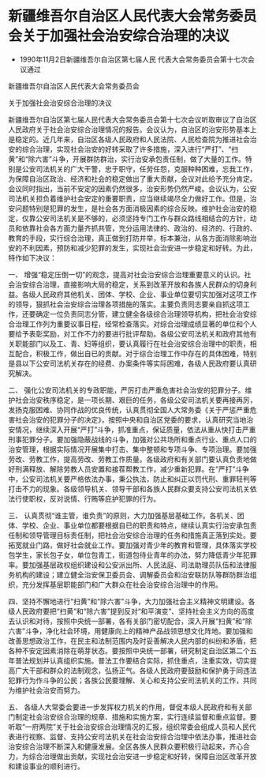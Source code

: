 # 新疆维吾尔自治区人民代表大会常务委员会关于加强社会治安综合治理的决议

- 1990年11月2日新疆维吾尔自治区第七届人民
代表大会常务委员会第十七次会议通过

<!-- INFO END -->

新疆维吾尔自治区人民代表大会常务委员会

关于加强社会治安综合治理的决议

新疆维吾尔自治区第七届人民代表大会常务委员会第十七次会议听取审议了自治区人民政府关于社会治安综合治理情况的报告。会议认为，自治区的治安形势基本上是稳定的。近几年来，自治区各级人民政府和人民法院、人民检查院为推进社会治安的综合治理，实现社会治安的好转采取了许多措施，深入进行“严打”、“扫黄”和“除六害”斗争，开展群防群治，实行治安承包责任制，做了大量的工作。特别是公安司法机关的广大干警，忠于职守，任劳任怨，克服种种困难，忘我工作，为保障自治区政治、经济和社会的稳定做出了重大贡献，会议对此给予充分肯定。会议同时指出，当前不安定的因素仍然很多，治安形势仍然严峻。会议认为，公安司法机关担负着维护社会安定的重要职责，应当继续竭尽全力做好工作。但是，治安问题特别是犯罪的发生，是社会各方面消极因素的综合反映。维护社会治安的稳定，仅靠公安司法机关是不够的，必须坚持专门工作与群众路线相结合的方针，动员和依靠社会各方面力量齐抓共管，充分运用法律的、政治的、经济的、行政的、教育的手段，实行综合治理，真正做到打防并举，标本兼治，从各方面消除影响治安的不利因素，预防和减少犯罪的发生，实现社会治安进一步稳定和好转。为此，特作如下决议：

一、 增强“稳定压倒一切”的观念，提高对社会治安综合治理重要意义的认识。社会治安综合治理，直接影响大局的稳定，关系到改革开放和各族人民群众的切身利益。各级人民政府其他机关、团体、学校、企业、事业单位要切实加强对这项工作的领导，狠抓社会治安综合治理各项措施的落实。主要负责同志要亲自抓这项工作，还要确定一位负责同志分管，建立健全各级综合治理领导机构，把社会治安综合治理工作列为重要议事日程，经常检查落实。对综合治理成绩显著的单位和个人要给予表彰奖励，对工作不力的要进行批评帮助。各级公安司法机关和政府其他有关职能部门以及工、青、妇等组织，要认真履行在社会治安综合治理中的职责，相互配合，积极工作，做出自已的贡献。对于综合治理工作中存在的具体困难，特别是县以下公安司法机关存在的经费、办案条件等实际困难，各级人民政府要认真研究解决。

二、 强化公安司法机关的专政职能，严厉打击严重危害社会治安的犯罪分子。维护社会治安秩序稳定，是一项长期、艰巨的任务，各级公安司法机关要再接再厉，发扬克服困难、协同作战的优良传统，认真贯彻全国人大常务委《关于严惩严重危害社会治安的犯罪分子的决定》，按照中央和自治区党委的要求，认真研究当地治安情况，继续深入开展“严打”斗争，抓准重点，保证质量，依法从重从快打击严重刑事犯罪分子。要加强隐蔽战线的斗争，加强对公共场所和重点行业、重点人口的治安管理，根据实际情况开展集中打击、集中整顿和专项斗争、专项治理。要加强劳改、劳教工作，提高劳改、劳教工作质量。各级政府和有关部门要认真负责地做好刑满释放、解除劳教人员安置和接茬帮教工作，减少重新犯罪。在“严打”斗争中，公安司法机关要严格依法办事，秉公执法，防止和纠正以罚代刑、重罪轻判等打击不力的现象。各级领导机关、领导干部和各族人民群众要支持公安司法机关依法行使职权，反对说情、行贿等庇护犯罪的行为。

三、 认真贯彻“谁主管，谁负责”的原则，大力加强基层基础工作。各机关、团体、学校、企业、事业单位都要根据自已的职责和特点，继续认真实行治安承包责任制和领导管理目标责任制，把社会治安综合治理的任务和措施真正落到实处。要拓宽就业门路，做好社会就业工作。要加强对青少年的教育和管理，具体落实学校包学生，家长包子女，单位包青工，街道包待业青年的办法，努力降低青少年犯罪率。要加强基层政权组织建设和公安派出所、人民法庭、司法助理员队伍和法律服务机构的建设；建立健全治安保卫委员会、调解委员会和治安联防队等群防群治组织，充分发挥基层职能部门和广大群众在社会治安综合治理中的作用。

四、坚持不懈地进行“扫黄”和“除六害”斗争，大力加强社会主义精神文明建设。各级人民政府要把“扫黄”和“除六害”提到反对“和平演变”、坚持社会主义方向的高度去认识和对待，按照中央统一部署，各有关部门密切配合，深入开展“扫黄”和“除六害”斗争，净化社会环境，用健康向上的精神产品战领思想文化阵地。要加强和改善思想政治工作，在民主和法制范围内及时妥善解决人民内部的纠纷和矛盾，把各种不安定因素消除在萌芽状态。要按照中央统一部署，研究制定自治区第二个五年普法规划并认真组织实施。普法工作要结合实际，抓住重点，注重实效，切实提高广大干部和群众的法制观念，弘扬正气。各级人民政府要鼓励和保护勇于同违法犯罪行为作斗争的公民；各族公民要理解、关心和支持公安司法机关的工作，共同为维护社会治安而努力。

五、 各级人大常委会要进一步发挥权力机关的作用，督促本级人民政府和有关部门制定社会治安综合治理的规章、措施和实施方案，实行连续监督和重点监督。要听取“一府两院”关于社会治安综合治理情况的汇报，组织常委会组成人员和人民代表进行视察、监督、支持公安司法机关在社会治安综合治理中依法办事，推进社会治安综合治理不断深入和健康发展。全区各族人民群众要积极行动起来，齐心合力，为综合治理做出贡献，实现社会治安进一步稳定和好转，保障自治区改革开放和建设事业的顺利进行。
